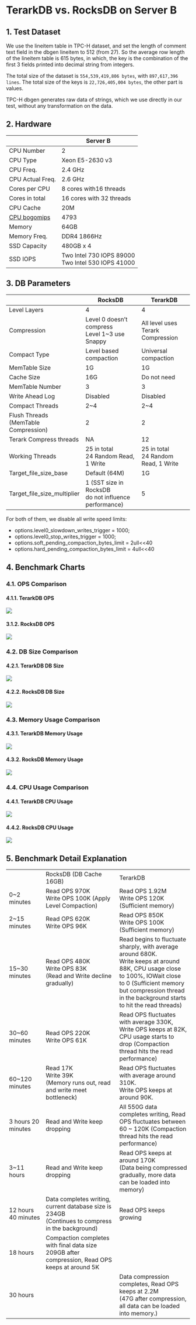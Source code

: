 # TerarkDB vs. RocksDB on Server B

## 1. Test Dataset

We use the lineitem table in TPC-H dataset, and set the length of comment text field in the dbgen lineitem to 512 (from 27). So the average row length of the lineitem table is 615 bytes, in which, the key is the combination of the first 3 fields printed into decimal string from integers.

The total size of the dataset is `554,539,419,806 bytes`, with `897,617,396 lines`. The total size of the keys is `22,726,405,004 bytes`, the other part is values.

TPC-H dbgen generates raw data of strings, which we use directly in our test, without any transformation on the data.


## 2. Hardware
|                                                                    | Server B                                         |
|--------------------------------------------------------------------|--------------------------------------------------|
| CPU Number                                                         | 2                                                |
| CPU Type                                                           | Xeon E5-2630 v3                                  |
| CPU Freq.                                                          | 2.4 GHz                                          |
| CPU Actual Freq.                                                   | 2.6 GHz                                          |
| Cores per CPU                                                      | 8 cores with16 threads                           |
| Cores in total                                                     | 16 cores with 32 threads                         |
| CPU Cache                                                          | 20M                                              |
| [CPU bogomips](http://www.cnblogs.com/youngerchina/p/5624439.html) | 4793                                             |
| Memory                                                             | 64GB                                             |
| Memory Freq.                                                       | DDR4 1866Hz                                      |
| SSD Capacity                                                       | 480GB x 4                                        |
| SSD IOPS                                                           | Two Intel 730 IOPS 89000 <br/>Two Intel 530 IOPS 41000 |

## 3. DB Parameters

|                                      | RocksDB                                                                                                                                                                                                                  | TerarkDB                              |
|--------------------------------------|--------------------------------------------------------------------------------------------------------------------------------------------------------------------------------------------------------------------------|---------------------------------------|
| Level Layers                         | 4                                                                                                                                                                                                                        | 4                                     |
| Compression                          | Level 0 doesn’t compress<br/>Level 1~3 use Snappy                                                                                                                                                                        | All level uses<br/>Terark Compression |
| Compact Type                         | Level based compaction                                                                                                                                                                                                   | Universal compaction                  |
| MemTable Size                        | 1G                                                                                                                                                                                                                       | 1G                                    |
| Cache Size                           | 16G                                                                                                                                                                                                                      | Do not need                           |
| MemTable Number                      | 3                                                                                                                                                                                                                        | 3                                     |
| Write Ahead Log                      | Disabled                                                                                                                                                                                                                 | Disabled                              |
| Compact Threads                      | 2~4                                                                                                                                                                                                                      | 2~4                                   |
| Flush Threads <br/>(MemTable Compression) | 2                                                                                                                                                                                                                        | 2                                     |
| Terark Compress threads              | NA                                                                                                                                                                                                                       | 12                                    |
| Working Threads                      | 25 in total <br/>24 Random Read, 1 Write                                                                                                                                                                                     | 25 in total <br/>24 Random Read, 1 Write                       |
| Target_file_size_base                | Default (64M)                                                                                                                                                                                                            | 1G                                    |
| Target_file_size_multiplier          | 1 (SST size in RocksDB<br/> do not influence performance)                                                                                                                                                                     | 5                                     |

For both of them, we disable all write speed limits:

- options.level0_slowdown_writes_trigger = 1000;
- options.level0_stop_writes_trigger = 1000;
- options.soft_pending_compaction_bytes_limit = 2ull<<40
- options.hard_pending_compaction_bytes_limit = 4ull<<40


## 4. Benchmark Charts
### 4.1. OPS Comparison
#### 4.1.1. TerarkDB OPS
![](images/terarkdb_vs_rocksdb_server_b/terarkdb_ops.png)
#### 3.1.2. RocksDB OPS
![](images/terarkdb_vs_rocksdb_server_b/rocksdb_ops.png)

### 4.2. DB Size Comparison
#### 4.2.1. TerarkDB DB Size
![](images/terarkdb_vs_rocksdb_server_b/terarkdb_dbsize.png)
#### 4.2.2. RocksDB DB Size
![](images/terarkdb_vs_rocksdb_server_b/rocksdb_dbsize.png)

### 4.3. Memory Usage Comparison
#### 4.3.1. TerarkDB Memory Usage
![](images/terarkdb_vs_rocksdb_server_b/terarkdb_memory.png)
#### 4.3.2. RocksDB Memory Usage
![](images/terarkdb_vs_rocksdb_server_b/rocksdb_memory.png)

### 4.4. CPU Usage Comparison
#### 4.4.1. TerarkDB CPU Usage
![](images/terarkdb_vs_rocksdb_server_b/terarkdb_cpu.png)
#### 4.4.2. RocksDB CPU Usage
![](images/terarkdb_vs_rocksdb_server_b/rocksdb_cpu.png)



## 5. Benchmark Detail Explanation

<table>
<tr>
<td width="20%">&nbsp;</td>
<td width="40%">RocksDB (DB Cache 16GB)</td>
<td width="40%">TerarkDB</td>
</tr>

<tr>
<td>0~2 minutes</td>
<td>Read OPS 970K <br/> Write OPS 100K (Apply Level Compaction)</td>
<td>Read OPS 1.92M <br/> Write OPS 120K (Sufficient memory)</td>
</tr>

<tr>
<td>2~15 minutes</td>
<td>Read OPS 620K <br/> Write OPS 96K</td>
<td>Read OPS 850K <br/> Write OPS 100K (Sufficient memory)</td>
</tr>

<tr>
<td>15~30 minutes</td>
<td>Read OPS 480K <br/>Write OPS 83K <br/>(Read and Write decline gradually)</td>
<td>Read begins to fluctuate sharply, with average around 680K. <br/>Write keeps at around 88K, CPU usage close to 100%, IOWait close to 0 (Sufficient memory but compression thread in the background starts to hit the read threads)</td>
</tr>

<tr>
<td>30~60 minutes</td>
<td>Read OPS 220K <br/>Write OPS 61K</td>
<td>Read OPS fluctuates with average 330K, Write OPS keeps at 82K, CPU usage starts to drop (Compaction thread hits the read performance)</td>
</tr>

<tr>
<td>60~120 minutes</td>
<td>Read 17K <br/> Write 39K <br/> (Memory runs out, read and write meet bottleneck)</td>
<td>Read OPS fluctuates with average around 310K. <br/>Write OPS keeps at around 90K.</td>
</tr>

<tr>
<td>3 hours 20 minutes</td>
<td>Read and Write keep dropping</td>
<td>All 550G data completes writing, Read OPS fluctuates between 60 ~ 120K (Compaction thread hits the read performance)</td>
</tr>

<tr>
<td>3~11 hours</td>
<td>Read and Write keep dropping</td>
<td>Read OPS keeps at around 170K <br/>(Data being compressed gradually, more data can be loaded into memory)</td>
</tr>

<tr>
<td>12 hours 40 minutes</td>
<td>Data completes writing, current database size is 234GB <br/>(Continues to compress in the background)</td>
<td>Read OPS keeps growing</td>
</tr>

<tr>
<td>18 hours</td>
<td>Compaction completes with final data size 209GB after compression, Read OPS keeps at around 5K</td>
<td>&nbsp;</td>
</tr>

<tr>
<td>30 hours</td>
<td>&nbsp;</td>
<td>Data compression completes, Read OPS keeps at 2.2M <br/>(47G after compression, all data can be loaded into memory.)</td>
</tr>

</table>